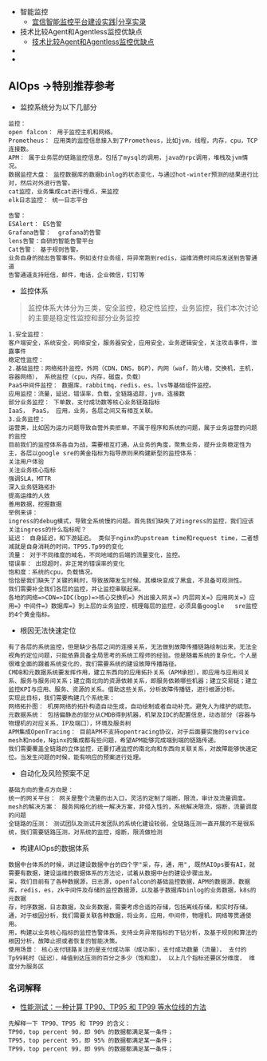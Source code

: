 - 智能监控
    - [宜信智能监控平台建设实践|分享实录](https://my.oschina.net/u/4007037/blog/3131616)
- 技术比较Agent和Agentless监控优缺点
    - [技术比较Agent和Agentless监控优缺点](https://www.cnblogs.com/wlzjdm/p/4711053.html)
- []()
- []()

## AIOps ->特别推荐参考
- 监控系统分为以下几部分
```
监控：
open falcon： 用于监控主机和网络。
Prometheus： 应用类的监控信息接入到了Prometheus，比如jvm，线程，内存，cpu，TCP 连接数。
APM： 属于业务层的链路监控信息，包括了mysql的调用，java的rpc调用，堆栈及jvm情况。
数据监控大盘： 监控数据库的数据binlog的状态变化，与通过hot-winter预测的结果进行比对，然后对外进行告警。
cat监控，业务集成cat进行埋点，来监控
elk日志监控： 统一日志平台

告警：
ESAlert： ES告警
Grafana告警：  grafana的告警
lens告警：自研的智能告警平台
Cat告警： 基于规则告警。
业务自身的抛出告警事件。例如支付业务组，将异常跑到redis，运维消费时间后发送到告警通道
告警通道支持短信，邮件，电话，企业微信，钉钉等
```
- 监控体系
> 监控体系大体分为三类，安全监控，稳定性监控，业务监控，我们本次讨论的主要是稳定性监控和部分业务监控

```
1.安全监控：
客户端安全，系统安全，网络安全，服务器安全，应用安全，业务逻辑安全，关注攻击事件，泄露事件 
稳定性监控：
2.基础监控：网络拓扑监控，外网（CDN，DNS，BGP），内网（waf，防火墙，交换机，主机，容器网络）， 系统监控（cpu，内存，磁盘，负载）
PaaS中间件监控： 数据库，rabbitmq，redis，es，lvs等基础组件监控。
应用监控：流量，延迟，错误率，负载，全链路追踪，jvm，连接数
部分业务监控： 下单数，支付成功数等核心业务链路指标
IaaS， PaaS， 应用，业务，各层之间又有相互关联。
3.业务监控：
运营类，比如因为运力问题导致自营外卖拒单，不属于程序和系统的问题，属于业务运营的问题的监控
目前我们的监控体系各自为战，需要相互打通，从业务的角度，聚焦业务，提升业务稳定性为主，各层以google sre的黄金指标为指导原则来构建新型的监控体系：
关注用户体验
关注业务核心指标
强调SLA，MTTR
深入业务链路拓扑
提高运维的人效
善用数据，挖掘数据
举例来讲：
ingress的debug模式，导致全系统慢的问题。首先我们缺失了对ingress的监控，我们应该关注ingress的什么指标呢？
延迟： 自身延迟，和下游延迟。 类似于nginx的upstream time和request time，二者想减就是自身消耗的时间，TP95.Tp99的变化
流量： 对于不同维度的域名，不同地域的后端的流量变化，监控。
错误率： 出现超时，非正常的错误率的变化
饱和度：系统的cpu，负载情况。
恰恰是我们缺失了关键的耗时，导致故障发生时候，其模块变成了黑盒，不具备可观测性。
我们需要补全我们各层的监控，并让监控串联起来。
各地的网络=>CDN=>IDC(bgp)=>核心交换机=》外出接入网关=》内层网关=》应用网关=》应用=》中间件=》数据库=》到上层的业务监控，梳理每层的监控，必须具备google   sre监控的4个黄金指标。  
```
- 根因无法快速定位
```
有了各层的系统监控，但是缺少各层之间的连接关系，无法做到故障传播链路绘制出来，无法全视角的定位问题，只能依靠具备全局思考的系统工程师的经验。但是随着系统的复杂化，个人是很难全面的跟着系统变化的，我们需要系统的建设故障传播路径。
CMDB和元数据系统要发挥作用，建立东西向的应用拓扑关系（APM承担），即应用与应用间关系、服务与服务间关系；建立南北向的资源依赖关系，即服务依赖哪些机器；建立交易链；建立监控KPI与应用、服务、资源的关系。借助这些关系，分析故障传播链，进行根源分析。
实现此目标，我们需要构建几个系统来：
网络拓扑图： 机房网络的拓扑构造自动生成，自动绘制或者自动补充。避免人为维护的疏忽。 
元数据系统： 包括偏静态的部分从CMDB得到机器，机架及IDC的配置信息，动态部分（容器与物理机的对应关系，IP及端口），环境及服务树
APM集成OpenTracing： 目前APM不支持opentracing协议，对于后面要实施的service mesh和node，Nginx的集成都有些问题，希望APM能够完成端到端的链路传递。
我们需要覆盖全链路的立体监控，还要打通监控的南北向和东西向关联关系，对故障能够快速定位。当发生问题的时候，能有响应的预案进行处理。
```
- 自动化及风险预案不足
```
基础方向的重点方向是：
统一的网关平台： 网关是整个流量的出入口，灵活的定制了熔断，限流，审计及流量调度。
mesh的解决方案： 服务网格化的统一解决方案，非侵入性的，系统解决限流，熔断，流量调度的问题
全链路的压测： 测试团队及测试开发团队的系统化建设较弱，全链路压测一直开展的不是很系统，我们需要链路压测，对系统的监控，熔断，限流做检测
```
- 构建AIOps的数据体系
```
数据中台体系的时候，讲过建设数据中台的四个字"采，存，通，用", 既然AIOps要有AI，就需要有数据，建设运维的数据体系的方法论，试着从数据中台的建设步骤出发。
采，我们目前有了各种数据源，日志源，openfalcon的基础监控数据，APM的数据源，数据库，redis，es，zk中间件及存储的监控数据源，以及基于数据库binlog的业务数据，k8s的元数据
存，时序数据，日志数据，及业务数据，需要考虑合适的存储，包括离线存储，和实时存储。
通，对于根因分析，我们需要关联各种数据，将业务，应用，中间件，物理机，网络等贯通使用。
用，构建以业务核心指标的监控告警体系，支持业务异常指标的下钻分析，及基于规则和算法的根因分析，故障止损或者恢复的智能决策。
使用场景： 核心支付链路关注的是支付成功率（成功率），支付成功数量（流量）， 支付的Tp99耗时（延迟），峰值到达压测的百分之多少（饱和度）。 以上几个指标还要区分维度， 维度分为服务区
```


### 名词解释
- [性能测试：一种计算 TP90、TP95 和 TP99 等水位线的方法](https://blog.csdn.net/qq_35246620/article/details/101284451)
```
先解释一下 TP90、TP95 和 TP99 的含义：
TP90，top percent 90，即 90% 的数据都满足某一条件；
TP95，top percent 95，即 95% 的数据都满足某一条件；
TP99，top percent 99，即 99% 的数据都满足某一条件；

```